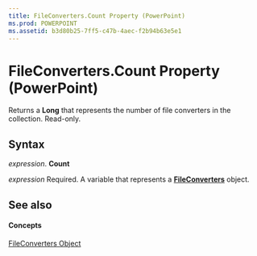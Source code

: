 ```yaml
---
title: FileConverters.Count Property (PowerPoint)
ms.prod: POWERPOINT
ms.assetid: b3d80b25-7ff5-c47b-4aec-f2b94b63e5e1
---
```



# FileConverters.Count Property (PowerPoint)

Returns a  **Long** that represents the number of file converters in the collection. Read-only.


## Syntax

 _expression_. **Count**

 _expression_ Required. A variable that represents a **[FileConverters](fileconverters-object-powerpoint.md)** object.


## See also


#### Concepts


[FileConverters Object](fileconverters-object-powerpoint.md)

